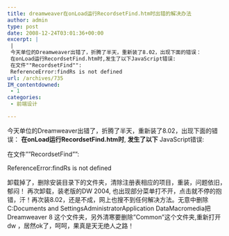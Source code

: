 ```yaml
---
title: dreamweaver在onLoad运行RecordsetFind.htm时出错的解决办法
author: admin
type: post
date: 2008-12-24T03:01:36+00:00
excerpt: |
 |
 今天单位的Dreamweaver出错了，折腾了半天，重新装了8.02，出现下面的错误：
 在onLoad运行RecordsetFind.htm时,发生了以下JavaScript错误:
 在文件""RecordsetFind"":
 ReferenceError:findRs is not defined
url: /archives/735
IM_contentdowned:
 - 1
categories:
 - 前端设计

---
```

今天单位的Dreamweaver出错了，折腾了半天，重新装了8.02，出现下面的错误：
**在onLoad运行RecordsetFind.htm时**, **发生了以下** JavaScript错误:

 在文件””RecordsetFind””:

 ReferenceError:findRs is not defined

卸载掉了，删除安装目录下的文件夹，清除注册表相应的项目，重装，问题依旧，郁闷！
再次卸载，装老版的DW 2004, 也出现部分菜单打不开，点击就不停的抱错，汗！再次装8.02，还是不成，网上也搜不到任何解决方法。无意中删除C:Documents and SettingsAdministratorApplication DataMacromedia把Dreamweaver 8 这个文件夹，另外清寒要删除”Common”这个文件夹,重新打开dw ，居然ok了，呵呵，果真是天无绝人之路！